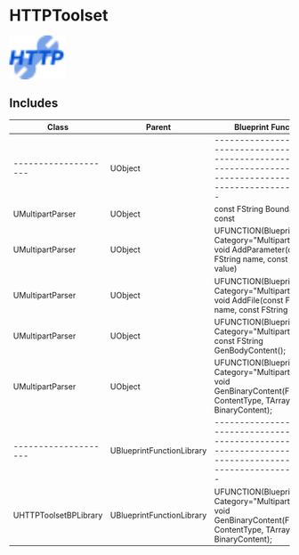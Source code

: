# HTTPToolset

<img src="Resources/Icon128.png" width="100"   align="center">

## Includes

| Class                 | Parent                    | Blueprint Functions                                                                                                                   | Domain    |
|-----------------------|---------------------------|---------------------------------------------------------------------------------------------------------------------------------------|-----------|
| --------------------  | UObject                   | ------------------------------------------------------------------------------------------------------------------------------------- | --------- |
| UMultipartParser      | UObject                   | const FString Boundary() const                                                                                                        | Runtime   |
| UMultipartParser      | UObject                   | UFUNCTION(BlueprintCallable, Category="MultipartParser") void AddParameter(const FString name, const FString value)                   | Runtime   |
| UMultipartParser      | UObject                   | UFUNCTION(BlueprintCallable, Category="MultipartParser") void AddFile(const FString name, const FString value)                        | Runtime   |
| UMultipartParser      | UObject                   | UFUNCTION(BlueprintCallable, Category="MultipartParser") const FString GenBodyContent();                                              | Runtime   |
| UMultipartParser      | UObject                   | UFUNCTION(BlueprintCallable, Category="MultipartParser") void GenBinaryContent(FString& ContentType, TArray<uint8>& BinaryContent);   | Runtime   |
| --------------------  | UBlueprintFunctionLibrary | ------------------------------------------------------------------------------------------------------------------------------------- | --------- |
| UHTTPToolsetBPLibrary | UBlueprintFunctionLibrary | UFUNCTION(BlueprintCallable, Category="MultipartParser") void GenBinaryContent(FString& ContentType, TArray<uint8>& BinaryContent);   | Runtime   |

